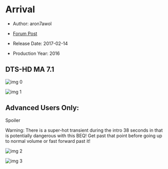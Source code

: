 # Arrival

* Author: aron7awol

* [Forum Post](https://www.avsforum.com/threads/bass-eq-for-filtered-movies.2995212/post-56759308)

* Release Date: 2017-02-14
* Production Year: 2016

## DTS-HD MA 7.1

![img 0](https://i.imgur.com/dL0DMpk.jpg)

![img 1](https://i.imgur.com/e1Xbbeh.png)

## Advanced Users Only:


Spoiler



Warning: There is a super-hot transient during the intro 38 seconds in that is potentially dangerous with this BEQ! Get past that point before going up to normal volume or fast forward past it!

![img 2](https://i.imgur.com/zxkehD5.jpg)

![img 3](https://i.imgur.com/mMlrnzI.png)

